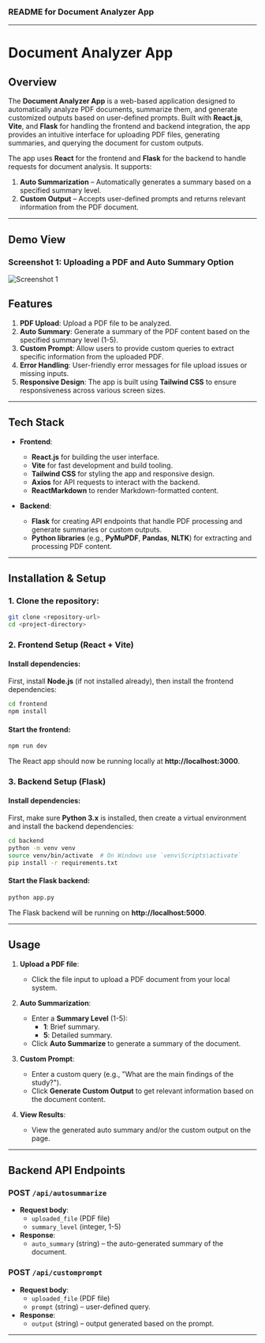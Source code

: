 ### **README for Document Analyzer App**

---

# **Document Analyzer App**

## **Overview**
The **Document Analyzer App** is a web-based application designed to automatically analyze PDF documents, summarize them, and generate customized outputs based on user-defined prompts. Built with **React.js**, **Vite**, and **Flask** for handling the frontend and backend integration, the app provides an intuitive interface for uploading PDF files, generating summaries, and querying the document for custom outputs.

The app uses **React** for the frontend and **Flask** for the backend to handle requests for document analysis. It supports:
1. **Auto Summarization** – Automatically generates a summary based on a specified summary level.
2. **Custom Output** – Accepts user-defined prompts and returns relevant information from the PDF document.

---

## **Demo View**

### Screenshot 1: Uploading a PDF and Auto Summary Option

![Screenshot 1](./assets/my_chatbot_ui)


## **Features**

1. **PDF Upload**: Upload a PDF file to be analyzed.
2. **Auto Summary**: Generate a summary of the PDF content based on the specified summary level (1-5).
3. **Custom Prompt**: Allow users to provide custom queries to extract specific information from the uploaded PDF.
4. **Error Handling**: User-friendly error messages for file upload issues or missing inputs.
5. **Responsive Design**: The app is built using **Tailwind CSS** to ensure responsiveness across various screen sizes.

---

## **Tech Stack**

- **Frontend**:
  - **React.js** for building the user interface.
  - **Vite** for fast development and build tooling.
  - **Tailwind CSS** for styling the app and responsive design.
  - **Axios** for API requests to interact with the backend.
  - **ReactMarkdown** to render Markdown-formatted content.

- **Backend**:
  - **Flask** for creating API endpoints that handle PDF processing and generate summaries or custom outputs.
  - **Python libraries** (e.g., **PyMuPDF**, **Pandas**, **NLTK**) for extracting and processing PDF content.

---

## **Installation & Setup**

### **1. Clone the repository:**

```bash
git clone <repository-url>
cd <project-directory>
```

### **2. Frontend Setup (React + Vite)**

#### Install dependencies:
First, install **Node.js** (if not installed already), then install the frontend dependencies:

```bash
cd frontend
npm install
```

#### Start the frontend:
```bash
npm run dev
```

The React app should now be running locally at **http://localhost:3000**.

### **3. Backend Setup (Flask)**

#### Install dependencies:
First, make sure **Python 3.x** is installed, then create a virtual environment and install the backend dependencies:

```bash
cd backend
python -m venv venv
source venv/bin/activate  # On Windows use `venv\Scripts\activate`
pip install -r requirements.txt
```

#### Start the Flask backend:
```bash
python app.py
```

The Flask backend will be running on **http://localhost:5000**.

---

## **Usage**

1. **Upload a PDF file**: 
    - Click the file input to upload a PDF document from your local system.

2. **Auto Summarization**:
    - Enter a **Summary Level** (1-5):
      - **1**: Brief summary.
      - **5**: Detailed summary.
    - Click **Auto Summarize** to generate a summary of the document.

3. **Custom Prompt**:
    - Enter a custom query (e.g., "What are the main findings of the study?").
    - Click **Generate Custom Output** to get relevant information based on the document content.

4. **View Results**: 
    - View the generated auto summary and/or the custom output on the page.

---


## **Backend API Endpoints**

### **POST** `/api/autosummarize`
- **Request body**:
    - `uploaded_file` (PDF file)
    - `summary_level` (integer, 1-5)
- **Response**:
    - `auto_summary` (string) – the auto-generated summary of the document.

### **POST** `/api/customprompt`
- **Request body**:
    - `uploaded_file` (PDF file)
    - `prompt` (string) – user-defined query.
- **Response**:
    - `output` (string) – output generated based on the prompt.

---
